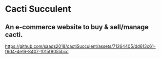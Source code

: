# Cacti Succulent
## An e-commerce website to buy & sell/manage cacti.

https://github.com/saads2018/cactiSucculent/assets/71264405/dd613c61-f6d4-4e16-8407-f015f9055bcc

